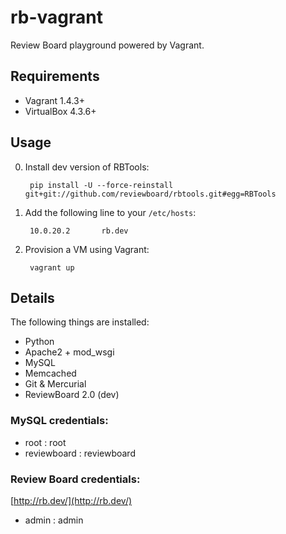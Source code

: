 rb-vagrant
==========

Review Board playground powered by Vagrant.


Requirements
------------

* Vagrant 1.4.3+
* VirtualBox 4.3.6+


Usage
-----

0. Install dev version of RBTools:

        pip install -U --force-reinstall git+git://github.com/reviewboard/rbtools.git#egg=RBTools

1. Add the following line to your `/etc/hosts`:

        10.0.20.2       rb.dev

2. Provision a VM using Vagrant:

        vagrant up


Details
-------

The following things are installed:

* Python
* Apache2 + mod_wsgi
* MySQL
* Memcached
* Git & Mercurial
* ReviewBoard 2.0 (dev)

### MySQL credentials:

* root : root
* reviewboard : reviewboard

### Review Board credentials:

[http://rb.dev/](http://rb.dev/)

* admin : admin

